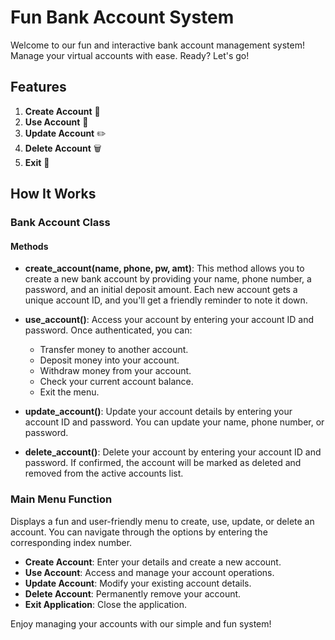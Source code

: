# Fun Bank Account System

Welcome to our fun and interactive bank account management system! Manage your virtual accounts with ease. Ready? Let's go!

## Features

1. **Create Account** 📝
2. **Use Account** 🔑
3. **Update Account** ✏️
4. **Delete Account** 🗑️
5. **Exit** 🚪

## How It Works

### Bank Account Class

#### Methods

- **create_account(name, phone, pw, amt)**: This method allows you to create a new bank account by providing your name, phone number, a password, and an initial deposit amount. Each new account gets a unique account ID, and you'll get a friendly reminder to note it down.

- **use_account()**: Access your account by entering your account ID and password. Once authenticated, you can:
  - Transfer money to another account.
  - Deposit money into your account.
  - Withdraw money from your account.
  - Check your current account balance.
  - Exit the menu.

- **update_account()**: Update your account details by entering your account ID and password. You can update your name, phone number, or password.

- **delete_account()**: Delete your account by entering your account ID and password. If confirmed, the account will be marked as deleted and removed from the active accounts list.

### Main Menu Function

Displays a fun and user-friendly menu to create, use, update, or delete an account. You can navigate through the options by entering the corresponding index number.

- **Create Account**: Enter your details and create a new account.
- **Use Account**: Access and manage your account operations.
- **Update Account**: Modify your existing account details.
- **Delete Account**: Permanently remove your account.
- **Exit Application**: Close the application.

Enjoy managing your accounts with our simple and fun system!
